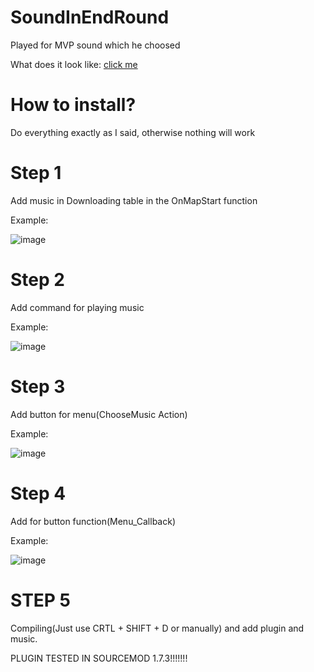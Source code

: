 # SoundInEndRound
Played for MVP sound which he choosed

What does it look like: <a href="https://youtu.be/eXW95MTtC9A">click me</a>

# How to install?
Do everything exactly as I said, otherwise nothing will work

# Step 1
Add music in Downloading table in the OnMapStart function

Example:
  
  ![image](https://github.com/zloybik/SoundInEndRound/assets/106350231/ba2c8cb3-4ac8-4171-98f5-b085a6f4177f)
    
# Step 2
Add command for playing music

Example:
  
  ![image](https://github.com/zloybik/SoundInEndRound/assets/106350231/ee88a737-de59-4e64-8d30-aa3d3983d839)
    
# Step 3
Add button for menu(ChooseMusic Action)

Example:
  
  ![image](https://github.com/zloybik/SoundInEndRound/assets/106350231/06ec8e97-4278-4a69-9b6e-c1f899663b63)

# Step 4
Add for button function(Menu_Callback)

Example:
  
  ![image](https://github.com/zloybik/SoundInEndRound/assets/106350231/2ad0de17-7444-4d14-a3e0-bc908a8c3a6e)

# STEP 5
Compiling(Just use CRTL + SHIFT + D or manually) and add plugin and music.

PLUGIN TESTED IN SOURCEMOD 1.7.3!!!!!!!


